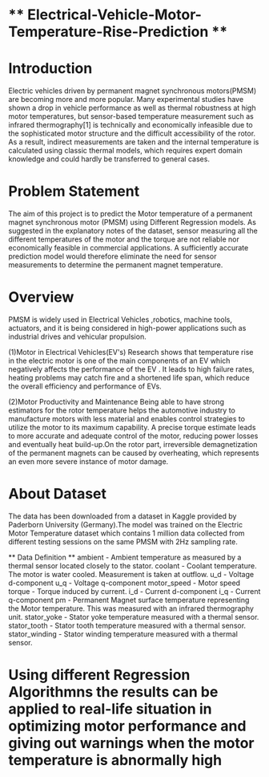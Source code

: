   # ** Electrical-Vehicle-Motor-Temperature-Rise-Prediction **

# Introduction
Electric vehicles driven by permanent magnet synchronous motors(PMSM) are becoming more and more popular. Many
experimental studies have shown a drop in vehicle performance as well as thermal robustness at high motor temperatures,
but sensor-based temperature measurement such as infrared thermography[1] is technically and economically infeasible
due to the sophisticated motor structure and the difficult accessibility of the rotor. As a result, indirect measurements are
taken and the internal temperature is calculated using classic thermal models, which requires expert domain knowledge
and could hardly be transferred to general cases.



# Problem Statement
The aim of this project is to predict the Motor temperature of a permanent magnet synchronous motor (PMSM) using Different Regression models. As suggested in the explanatory notes of the dataset, sensor measuring all the different temperatures of the motor and the torque are not reliable nor economically feasible in commercial applications. A sufficiently accurate prediction model would therefore eliminate the need for sensor measurements to determine the permanent magnet temperature.

# Overview
PMSM is widely used in Electrical Vehicles ,robotics, machine tools, actuators, and it is being considered in high-power applications such as industrial drives and vehicular propulsion.

(1)Motor in Electrical Vehicles(EV's)
Research shows that temperature rise in the electric motor is one of the main components of an EV which negatively affects the performance of the EV . It leads to high failure rates, heating problems may catch fire and a shortened life span, which reduce the overall efficiency and performance of EVs.

(2)Motor Productivity and Maintenance
Being able to have strong estimators for the rotor temperature helps the automotive industry to manufacture motors with less material and enables control strategies to utilize the motor to its maximum capability. A precise torque estimate leads to more accurate and adequate control of the motor, reducing power losses and eventually heat build-up.On the rotor part, irreversible demagnetization of the permanent magnets can be caused by overheating, which represents an even more severe instance of motor damage.

# About Dataset
The data has been downloaded from a dataset in Kaggle provided by Paderborn University (Germany).The model was trained on the Electric Motor Temperature dataset which contains 1 million data collected from different testing sessions on the same PMSM with 2Hz sampling rate.

** Data Definition **
 ambient - Ambient temperature as measured by a thermal sensor located closely to the stator.
 coolant - Coolant temperature. The motor is water cooled. Measurement is taken at outflow.
 u_d - Voltage d-component
 u_q - Voltage q-component
 motor_speed - Motor speed
 torque - Torque induced by current.
 i_d - Current d-component
 i_q - Current q-component
 pm - Permanent Magnet surface temperature representing the Motor temperature. This was measured with an infrared thermography unit.
 stator_yoke - Stator yoke temperature measured with a thermal sensor.
 stator_tooth - Stator tooth temperature measured with a thermal sensor.
 stator_winding - Stator winding temperature measured with a thermal sensor.

# Using different Regression Algorithmns the results can be applied to real-life situation in optimizing motor performance and giving out warnings when the motor temperature is abnormally high
